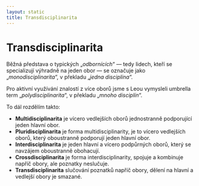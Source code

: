 ```yaml
---
layout: static
title: Transdisciplinarita
---
```


# Transdisciplinarita

Běžná představa o typických „_odbornících_“ — tedy lidech, kteří se specializují výhradně na jeden obor — se označuje jako „_monodisciplinarita_“, v překladu „_jedna disciplína_“.

Pro aktivní využívání znalostí z více oborů jsme s Leou vymysleli umbrella term „_polydisciplinarita_“, v překladu „_mnoho disciplín_“.

To dál rozdělím takto:
- **Multidisciplinarita** je vícero vedlejších oborů jednostranně podporující jeden hlavní obor.
- **Pluridisciplinarita** je forma multidisciplinarity, je to vícero vedlejších oborů, který oboustranně podporují jeden hlavní obor.
- **Interdisciplinarita** je jeden hlavní a vícero podpůrných oborů, který se navzájem oboustranně obohacují.
- **Crossdisciplinarita** je forma interdisciplinarity, spojuje a kombinuje napříč obory, ale poznatky neslučuje.
- **Transdisciplinarita** slučování poznatků napříč obory, dělení na hlavní a vedlejší obory je smazané.